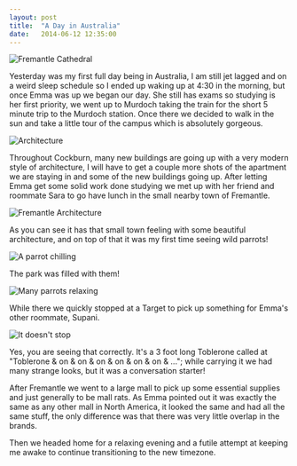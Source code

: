 ```yaml
---
layout: post
title:  "A Day in Australia"
date:   2014-06-12 12:35:00
---
```


![Fremantle Cathedral](http://i.imgur.com/LOfgbGC.jpg)

Yesterday was my first full day being in Australia, I am still jet lagged and on a weird sleep schedule so I ended up waking up at 4:30 in the morning, but once Emma was up we began our day. She still has exams so studying is her first priority, we went up to Murdoch taking the train for the short 5 minute trip to the Murdoch station. Once there we decided to walk in the sun and take a little tour of the campus which is absolutely gorgeous.

![Architecture](http://i.imgur.com/twhnCDM.jpg)

Throughout Cockburn, many new buildings are going up with a very modern style of architecture, I will have to get a couple more shots of the apartment we are staying in and some of the new buildings going up. After letting Emma get some solid work done studying we met up with her friend and roommate Sara to go have lunch in the small nearby town of Fremantle.

![Fremantle Architecture](http://i.imgur.com/gCSUKk1.jpg)

As you can see it has that small town feeling with some beautiful architecture, and on top of that it was my first time seeing wild parrots!

![A parrot chilling](http://i.imgur.com/IYP3Gkk.jpg)

The park was filled with them!

![Many parrots relaxing](http://i.imgur.com/Dj2a3Pq.jpg)

While there we quickly stopped at a Target to pick up something for Emma's other roommate, Supani.

![It doesn't stop](http://i.imgur.com/ao0Bs3m.jpg)

Yes, you are seeing that correctly. It's a 3 foot long Toblerone called at "Toblerone & on & on & on & on & on & on & ..."; while carrying it we had many strange looks, but it was a conversation starter!

After Fremantle we went to a large mall to pick up some essential supplies and just generally to be mall rats. As Emma pointed out it was exactly the same as any other mall in North America, it looked the same and had all the same stuff, the only difference was that there was very little overlap in the brands.

Then we headed home for a relaxing evening and a futile attempt at keeping me awake to continue transitioning to the new timezone.
